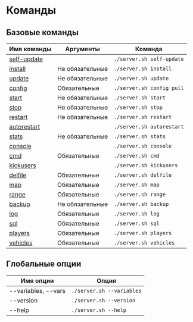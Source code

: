 # Команды

## Базовые команды
| Имя команды                        | Аргументы       | Команда
| ---------------------------------- | --------------- | --------------------------
| [self-update](self-update.md)      |                 | `./server.sh self-update`
| [install](install.md)              | Не обязательные | `./server.sh install`
| [update](update.md)                | Не обязательные | `./server.sh update`
| [config](config.md)                | Обязательные    | `./server.sh config pull`
| [start](start-stop-restart.md)     | Не обязательные | `./server.sh start`
| [stop](start-stop-restart.md)      | Не обязательные | `./server.sh stop`
| [restart](start-stop-restart.md)   | Не обязательные | `./server.sh restart`
| [autorestart](autorestart.md)      |                 | `./server.sh autorestart`
| [stats](stats.md)                  | Не обязательные | `./server.sh stats`
| [console](console.md)              |                 | `./server.sh console`
| [cmd](cmd.md)                      | Обязательные    | `./server.sh cmd`
| [kickusers](kickusers.md)          |                 | `./server.sh kickusers`
| [delfile](delfile.md)              | Обязательные    | `./server.sh delfile`
| [map](map.md)                      | Обязательные    | `./server.sh map`
| [range](range.md)                  | Обязательные    | `./server.sh range`
| [backup](backup.md)                | Не обязательные | `./server.sh backup`
| [log](log.md)                      | Обязательные    | `./server.sh log`
| [sql](sql.md)                      | Обязательные    | `./server.sh sql`
| [players](players.md)              | Обязательные    | `./server.sh players`
| [vehicles](vehicles.md)            | Обязательные    | `./server.sh vehicles`

## Глобальные опции
| Имя опции           | Опция
| ------------------- | --------------------------
| --variables, --vars | `./server.sh --variables`
| --version           | `./server.sh --version`
| --help              | `./server.sh --help`
